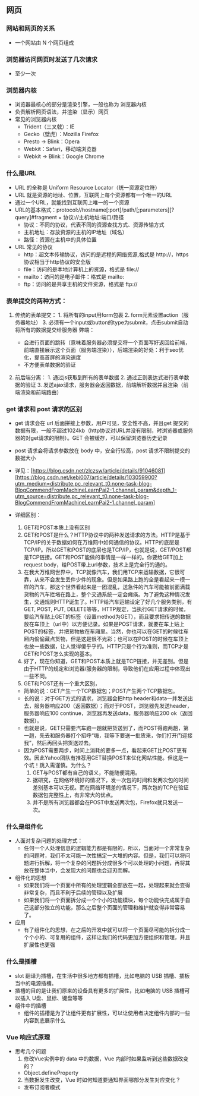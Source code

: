 ## 网页
### 网站和网页的关系
  - 一个网站由 N 个网页组成

### 浏览器访问网页时发送了几次请求
  - 至少一次

### 浏览器内核
  - 浏览器最核心的部分是渲染引擎，一般也称为 浏览器内核
  - 负责解析网页语法，并渲染（显示）网页
  - 常见的浏览器内核
    - Trident（三叉戟）：IE
    - Gecko（壁虎）：Mozilla Firefox
    - Presto -> Blink：Opera
    - Webkit：Safari，移动端浏览器
    - Webkit -> Blink：Google Chrome


### 什么是URL
  - URL 的全称是 Uniform Resource Locator（统一资源定位符）
  - URL 就是资源的地址、位置，互联网上每个资源都有一个唯一的URL
  - 通过一个URL，就能找到互联网上唯一的一个资源
  - URL的基本格式：protocol://hostname[:port]/path/[;parameters][?query]#fragment = 协议://主机地址:端口/路径
    - 协议：不同的协议，代表不同的资源查找方式、资源传输方式
    - 主机地址：存放资源的主机的IP地址（域名）
    - 路径：资源在主机中的具体位置
  - URL 常见的协议
    - http：超文本传输协议，访问的是远程的网络资源,格式是 http://，https协议相当于http协议的安全版
    - file：访问的是本地计算机上的资源，格式是 file://
    - mailto：访问的是电子邮件：格式是 mailto:
    - ftp：访问的是共享主机的文件资源，格式是 ftp://

### 表单提交的两种方式：
  1. 传统的表单提交：
    1. 将所有的input用form包裹
    2. form元素设置action（服务器地址）
    3. 必须有一个input或button的type为submit，点击submit自动将所有的数据提交给服务器
    弊端：
      - 会进行页面的跳转（意味着服务器必须提交将一个页面写好返回给前端，前端直接展示这个页面（服务端渲染）），后端渲染的好处：利于seo优化，提高首屏的渲染速度
      - 不方便表单数据的验证

  2. 前后端分离：
    1. 通过js获取到所有的表单数据
    2. 通过正则表达式进行表单数据的验证
    3. 发送ajax请求，服务器会返回数据，前端解析数据并且渲染（前端渲染和前端路由）

### get 请求和 post 请求的区别
  - get 请求会在 url 后面拼接上参数，用户可见，安全性不高，并且get 提交的数据有限，一般不超过1024kb（http协议对URL并没有限制，时浏览器或服务器的对get请求的限制）。GET 会被缓存，可以保留浏览器历史记录
  - post 请求会将请求参数放在 body 中，安全行较高，post 请求不限制提交的数据大小

  - 详见：[https://blog.csdn.net/zlczsw/article/details/91046081]
          [https://blog.csdn.net/kebi007/article/details/103059900?utm_medium=distribute.pc_relevant_t0.none-task-blog-BlogCommendFromMachineLearnPai2-1.channel_param&depth_1-utm_source=distribute.pc_relevant_t0.none-task-blog-BlogCommendFromMachineLearnPai2-1.channel_param]
  - 详细区别：  
    1. GET和POST本质上没有区别
    2. GET和POST是什么？HTTP协议中的两种发送请求的方法。HTTP是基于TCP/IP的关于数据如何在万维网中如何通信的协议。HTTP的底层是TCP/IP。所以GET和POST的底层也是TCP/IP，也就是说，GET/POST都是TCP链接。GET和POST能做的事情是一样一样的。你要给GET加上request body，给POST带上url参数，技术上是完全行的通的。 
    3. 在我大万维网世界中，TCP就像汽车，我们用TCP来运输数据，它很可靠，从来不会发生丢件少件的现象。但是如果路上跑的全是看起来一模一样的汽车，那这个世界看起来是一团混乱，送急件的汽车可能被前面满载货物的汽车拦堵在路上，整个交通系统一定会瘫痪。为了避免这种情况发生，交通规则HTTP诞生了。HTTP给汽车运输设定了好几个服务类别，有GET, POST, PUT, DELETE等等，HTTP规定，当执行GET请求的时候，要给汽车贴上GET的标签（设置method为GET），而且要求把传送的数据放在车顶上（url中）以方便记录。如果是POST请求，就要在车上贴上POST的标签，并把货物放在车厢里。当然，你也可以在GET的时候往车厢内偷偷藏点货物，但是这是很不光彩；也可以在POST的时候在车顶上也放一些数据，让人觉得傻乎乎的。HTTP只是个行为准则，而TCP才是GET和POST怎么实现的基本。
    4. 好了，现在你知道，GET和POST本质上就是TCP链接，并无差别。但是由于HTTP的规定和浏览器/服务器的限制，导致他们在应用过程中体现出一些不同。 
    5. GET和POST还有一个重大区别，
      - 简单的说：GET产生一个TCP数据包；POST产生两个TCP数据包。
      - 长的说：对于GET方式的请求，浏览器会把http header和data一并发送出去，服务器响应200（返回数据）；而对于POST，浏览器先发送header，服务器响应100 continue，浏览器再发送data，服务器响应200 ok（返回数据）。
      - 也就是说，GET只需要汽车跑一趟就把货送到了，而POST得跑两趟，第一趟，先去和服务器打个招呼“嗨，我等下要送一批货来，你们打开门迎接我”，然后再回头把货送过去。
      - 因为POST需要两步，时间上消耗的要多一点，看起来GET比POST更有效。因此Yahoo团队有推荐用GET替换POST来优化网站性能。但这是一个坑！跳入需谨慎。为什么？
        1. GET与POST都有自己的语义，不能随便混用。
        2. 据研究，在网络环境好的情况下，发一次包的时间和发两次包的时间差别基本可以无视。而在网络环境差的情况下，两次包的TCP在验证数据包完整性上，有非常大的优点。
        3. 并不是所有浏览器都会在POST中发送两次包，Firefox就只发送一次。
  

### 什么是组件化
  - 人面对复杂问题的处理方式：
    - 任何一个人处理信息的逻辑能力都是有限的，所以，当面对一个非常复杂的问题时，我们不太可能一次性搞定一大堆的内容。但是，我们可以将问题进行拆解，将一个复杂的问题拆分成很多个可以处理的小问题，再将其放在整体当中，会发现大的问题也会迎刃而解。
  - 组件化的思想
    - 如果我们将一个页面中所有的处理逻辑全部放在一起，处理起来就会变得非常复杂，而且不利于后续的管理以及扩展
    - 如果我们将一个页面拆分成一个个小的功能模块，每个功能快完成属于自己这部分独立的功能，那么之后整个页面的管理和维护就变得非常容易了。
  - 应用
    - 有了组件化的思想，在之后的开发中就可以将一个页面尽可能的拆分成一个个小的、可复用的组件，这样让我们的代码更加方便组织和管理，并且扩展性也更强

### 什么是插槽
  - slot 翻译为插槽，在生活中很多地方都有插槽，比如电脑的 USB 插槽、插板当中的电源插槽。
  - 插槽的目的是让我们原来的设备具有更多的扩展性，比如电脑的 USB 插槽可以插入 U盘、鼠标、键盘等等
  - 组件中的插槽
    - 组件的插槽是为了让组件更有扩展性，可以让使用者决定组件内部的一些内容到底展示什么

  
### Vue 响应式原理 
  - 思考几个问题
    1. 修改Vue实例中的 data 中的数据，Vue 内部时如果监听到这些数据改变的？
      - Object.defineProperty
    2. 当数据发生改变，Vue 时如何知道要通知界面哪部分发生对应变化？
      - 发布订阅者模式